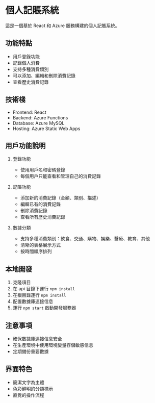 # 個人記賬系統

這是一個基於 React 和 Azure 服務構建的個人記賬系統。

## 功能特點
- 用戶登錄功能
- 記錄個人消費
- 支持多種消費類別
- 可以添加、編輯和刪除消費記錄
- 查看歷史消費記錄

## 技術棧
- Frontend: React
- Backend: Azure Functions
- Database: Azure MySQL
- Hosting: Azure Static Web Apps

## 用戶功能說明
1. 登錄功能
   - 使用用戶名和密碼登錄
   - 每個用戶只能查看和管理自己的消費記錄

2. 記賬功能
   - 添加新的消費記錄（金額、類別、描述）
   - 編輯已有的消費記錄
   - 刪除消費記錄
   - 查看所有歷史消費記錄

3. 數據分類
   - 支持多種消費類別：飲食、交通、購物、娛樂、醫療、教育、其他
   - 清晰的表格展示方式
   - 按時間順序排列

## 本地開發
1. 克隆項目
2. 在 api 目錄下運行 `npm install`
3. 在根目錄運行 `npm install`
4. 配置數據庫連接信息
5. 運行 `npm start` 啟動開發服務器

## 注意事項
- 確保數據庫連接信息安全
- 在生產環境中使用環境變量存儲敏感信息
- 定期備份重要數據

## 界面特色
- 簡潔文字為主體
- 色彩鮮明的分類標示
- 直覺的操作流程
